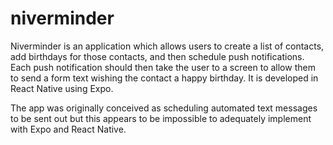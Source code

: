 # niverminder

Niverminder is an application which allows users to create a list of contacts, add birthdays for those contacts, and then schedule push notifications.
Each push notification should then take the user to a screen to allow them to send a form text wishing the contact a happy birthday. It is developed in React Native using Expo.

The app was originally conceived as scheduling automated text messages to be sent out but this appears to be impossible to adequately implement with Expo and React Native.
